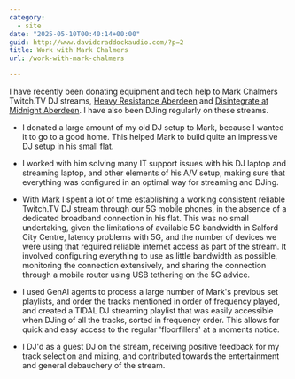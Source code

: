 ```yaml
---
category:
  - site
date: "2025-05-10T00:40:14+00:00"
guid: http://www.davidcraddockaudio.com/?p=2
title: Work with Mark Chalmers
url: /work-with-mark-chalmers

---
```


I have recently been donating equipment and tech help to Mark Chalmers Twitch.TV DJ streams, [Heavy Resistance Aberdeen](https://www.facebook.com/HeavyResistanceABZ/) and [Disintegrate at Midnight Aberdeen](https://www.facebook.com/disintegrateabz/). I have also been DJing regularly on these streams.

* I donated a large amount of my old DJ setup to Mark, because I wanted it to go to a good home. This helped Mark to build quite an impressive DJ setup in his small flat.

* I worked with him solving many IT support issues with his DJ laptop and streaming laptop, and other elements of his A/V setup, making sure that everything was configured in an optimal way for streaming and DJing.

* With Mark I spent a lot of time establishing a working consistent reliable Twitch.TV DJ stream through our 5G mobile phones, in the absence of a dedicated broadband connection in his flat. This was no small undertaking, given the limitations of available 5G bandwidth in Salford City Centre, latency problems with 5G, and the number of devices we were using that required reliable internet access as part of the stream. It involved configuring everything to use as little bandwidth as possible, monitoring the connection extensively, and sharing the connection through a mobile router using USB tethering on the 5G advice.

* I used GenAI agents to process a large number of Mark's previous set playlists, and order the tracks mentioned in order of frequency played, and created a TIDAL DJ streaming playlist that was easily accessible when DJing of all the tracks, sorted in frequency order. This allows for quick and easy access to the regular 'floorfillers' at a moments notice.

* I DJ'd as a guest DJ on the stream, receiving positive feedback for my track selection and mixing, and contributed towards the entertainment and general debauchery of the stream.

